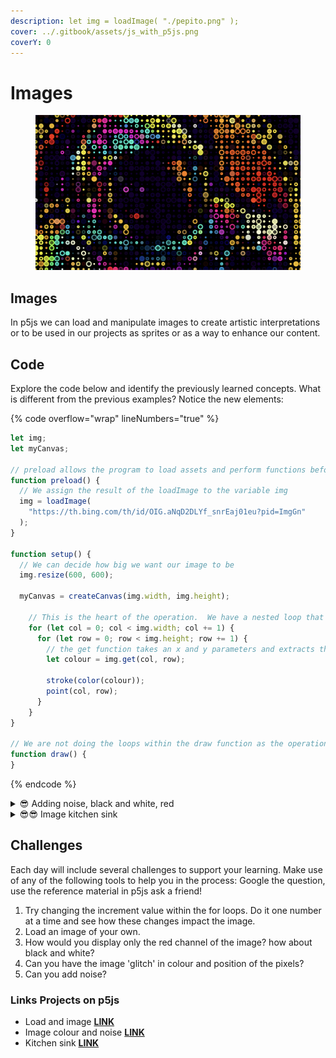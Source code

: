 ```yaml
---
description: let img = loadImage( "./pepito.png" );
cover: ../.gitbook/assets/js_with_p5js.png
coverY: 0
---
```


# Images

<figure><img src="../.gitbook/assets/Screen Shot 2023-08-03 at 11.18.55 AM.png" alt=""><figcaption></figcaption></figure>

## Images

In p5js we can load and manipulate images to create artistic interpretations or to be used in our projects as sprites or as a way to enhance our content.

## Code

Explore the code below and identify the previously learned concepts.  What is different from the previous examples?  Notice the new elements:

{% code overflow="wrap" lineNumbers="true" %}
```javascript
let img;
let myCanvas;

// preload allows the program to load assets and perform functions before the first-page load
function preload() {
  // We assign the result of the loadImage to the variable img
  img = loadImage(
    "https://th.bing.com/th/id/OIG.aNqD2DLYf_snrEaj01eu?pid=ImgGn"
  );
}

function setup() {
  // We can decide how big we want our image to be
  img.resize(600, 600);

  myCanvas = createCanvas(img.width, img.height);

    // This is the heart of the operation.  We have a nested loop that goes over every column and for each column, it checks every row of pixels in the image.  
    for (let col = 0; col < img.width; col += 1) {
      for (let row = 0; row < img.height; row += 1) {
        // the get function takes an x and y parameters and extracts the r, g, b values from that pixel.
        let colour = img.get(col, row);

        stroke(color(colour));
        point(col, row);
      }
    }
}

// We are not doing the loops within the draw function as the operation will be too computationally intensive.  It may work, but it is likely to slow down the framerate and in this case is not needed
function draw() {
}
```
{% endcode %}

<details>

<summary><span data-gb-custom-inline data-tag="emoji" data-code="1f60e">😎</span> Adding noise, black and white, red</summary>

Try this first as the challenges as presented in the **challenge** **list** below and then see how your approach compares to our code.

{% code overflow="wrap" %}
```javascript
let astro;
let myCanvas;

function preload() {
  astro = loadImage("assets/astro.jpeg");
}

function setup() {
  astro.resize(600, 600);

  myCanvas = createCanvas(astro.width, astro.height);

  for (let col = 0; col < astro.width; col += 1) {
    for (let row = 0; row < astro.height; row += 1) {
      let cAstro = astro.get(col, row);

      // Make the image black and white
      // let c = [cAstro[0],cAstro[0],cAstro[0],255];

      // Add noise to the image
      let c = [cAstro[0],cAstro[1],cAstro[2], random(255)];

      // Only show the red channel
      // let c = [cAstro[0],0,0,255];

      stroke(color(c));
      point(col, row);
    }
  }
}

function draw() {}

```
{% endcode %}

</details>

<details>

<summary><span data-gb-custom-inline data-tag="emoji" data-code="1f60e">😎</span><span data-gb-custom-inline data-tag="emoji" data-code="1f60e">😎</span> Image kitchen sink</summary>

We are adding many different options in this example.  Take it one step at a time.

{% code overflow="wrap" %}
```javascript
let img;
let myCanvas;
let squareIt;
let rollIt;
let bendIt;
let original;

let roll = false;
let selected = "none";

function preload() {
  img = loadImage(
    "https://th.bing.com/th/id/OIG.aNqD2DLYf_snrEaj01eu?pid=ImgGn"
  );

}

function setup() {
  frameRate(20);
  img.resize(600, 600);
  myCanvas = createCanvas(img.width, img.height);

  original = createButton("Original");
  original.position(10, img.height + 10);
  original.mousePressed(originalImage);

  squareIt = createButton("Square It");
  squareIt.position(80, img.height + 10);
  squareIt.mousePressed(squareItImage);

  rollIt = createButton("Roll It");
  rollIt.position(160, img.height + 10);
  rollIt.mousePressed(rollItImage);

  bendIt = createButton("Bend It");
  bendIt.position(220, img.height + 10);
  bendIt.mousePressed(bendItImage);

  anime = createButton(roll ? "Stop" : "Animate");
  anime.position(320, img.height + 10);
  anime.mousePressed(animate);

  for (let col = 0; col < img.width; col += 1) {
    for (let row = 0; row < img.height; row += 1) {
      let c = img.get(col, row);
      stroke(color(c));
      point(col, row);
    }
  }
}

function originalImage() {
  background(0);
  for (let col = 0; col < img.width; col += 1) {
    for (let row = 0; row < img.height; row += 1) {
      let c = img.get(col, row);
      stroke(color(c));
      strokeWeight(10);
      point(col, row);
    }
  }
}

function rollItImage() {
  selected = "circle";
  background(0);
  for (let col = 0; col < img.width; col += 10) {
    for (let row = 0; row < img.height; row += 10) {
      let c = img.get(col, row);
      stroke(color(c));
      strokeWeight(2);
      c[3] = random(255); // add alpah
      fill(c);
      ellipse(col, row, random(1, 9));
    }
  }
}

function squareItImage() {
  selected = "cube";
  background(0);
  for (let col = 0; col < img.width; col += 10) {
    for (let row = 0; row < img.height; row += 10) {
      let c = img.get(col, row);
      stroke(color(c));
      strokeWeight(2);
      c[3] = random(255); // add alpah
      fill(c);
      rect(
        col + random(-5, 5),
        row + random(-5, 5),
        random(-10, 10),
        random(-10, 10)
      );
    }
  }
}

function bendItImage() {
  selected = "bend";
  background(0);
  for (let col = 0; col < img.width; col += 10) {
    for (let row = 0; row < img.height; row += 10) {
      let c = img.get(col, row);
      stroke(color(c));
      strokeWeight(random(0, 2));
      c[3] = random(255); // add alpah
      fill(c);
      arc(col, row, random(1, 20), random(1, 20), PI + QUARTER_PI, TWO_PI);
    }
  }
}

function animate() {
  roll = roll === true ? false : true;
  anime.html(roll ? "Stop" : "Animate");
}

function draw() {
  if (roll) {
    switch (selected) {
      case "cube":
        squareItImage();
        break;
      case "circle":
        rollItImage();
        break;
      case "bend":
        bendItImage();
        break;
      default:
        break;
    }
  }
}

function keyPressed() {
  if (key === 's') {
    saveGif('cosmy', 5);
  }
}

```
{% endcode %}

</details>

## Challenges

Each day will include several challenges to support your learning.  Make use of any of the following tools to help you in the process: Google the question, use the reference material in p5js ask a friend!

1. Try changing the increment value within the for loops.  Do it one number at a time and see how these changes impact the image.
2. Load an image of your own.
3. How would you display only the red channel of the image? how about black and white?
4. Can you have the image 'glitch' in colour and position of the pixels?
5. Can you add noise?

### Links Projects on p5js&#x20;

* Load and image [**LINK**](https://editor.p5js.org/Garcila/sketches/5owiR0JZD)
* Image colour and noise [**LINK**](https://editor.p5js.org/Garcila/sketches/kkP7kq8BS)
* Kitchen sink [**LINK**](https://editor.p5js.org/Garcila/sketches/bBXZvpDKS)
